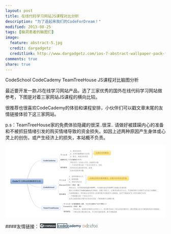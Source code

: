 ```yaml
---
layout: post
title: 在线代码学习网站JS课程对比分析
description: "为了造起来我们的CodeForDream！"
modified: 2013-08-25
tags: [脑洞患者的脑图们]
image:
  feature: abstract-5.jpg
  credit: dargadgetz
  creditlink: http://www.dargadgetz.com/ios-7-abstract-wallpaper-pack-for-iphone-5-and-ipod-touch-retina/
comments: true
share: true
---
```

CodeSchool CodeCademy TeamTreeHouse JS课程对比脑图分析

最近要开发一款JS在线学习网站产品，选了三家优秀的国外在线代码学习网站做参考，下图是对着三家网站JS课程的横向比较。

很推荐也很喜欢CodeCademy的体验和课程安排，小伙伴们可以戳文章末尾的友情链接体验下这三家网站。

p.s：TeamTreeHouse家的免费体验隐藏的很深..很深.. 请做好被蹂躏内心的准备和不被抓狂情绪引发的购买情绪导致的资金损失。如因上述两种原因产生身体或心灵上的创伤，或产生经济上的损失，本站概不负责。

<a href="/images/blog/2014-02-08-Mind-Map-For-Codefordream/Code%E5%AD%A6%E4%B9%A0%E7%BD%91%E7%AB%99%E7%9A%84JS%E8%AF%BE%E7%A8%8B%E6%AF%94%E8%BE%83-%E7%AB%9E%E5%93%81%E5%88%86%E6%9E%90.jpg" target="_blank"><img src="/images/blog/2014-02-08-Mind-Map-For-Codefordream/Code%E5%AD%A6%E4%B9%A0%E7%BD%91%E7%AB%99%E7%9A%84JS%E8%AF%BE%E7%A8%8B%E6%AF%94%E8%BE%83-%E7%AB%9E%E5%93%81%E5%88%86%E6%9E%90.jpg"/></a>


####友情链接：
<a href="http://teamtreehouse.com/"><img width="50px" height="15px" src="/images/blog/2014-02-08-Mind-Map-For-Codefordream/teamtreehouse.png"/></a>
<a href="http://www.codecademy.com/"><img width="75px" height="15px" src="/images/blog/2014-02-08-Mind-Map-For-Codefordream/codecademy.png"/></a>
<a href="https://www.codeschool.com/"><img width="50px" height="15px" src="/images/blog/2014-02-08-Mind-Map-For-Codefordream/codeschool.png"/></a>